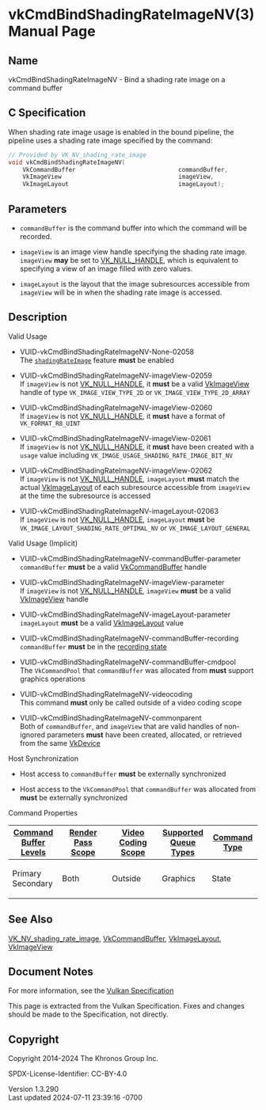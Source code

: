 # vkCmdBindShadingRateImageNV(3) Manual Page

## Name

vkCmdBindShadingRateImageNV - Bind a shading rate image on a command
buffer



## <a href="#_c_specification" class="anchor"></a>C Specification

When shading rate image usage is enabled in the bound pipeline, the
pipeline uses a shading rate image specified by the command:

``` c
// Provided by VK_NV_shading_rate_image
void vkCmdBindShadingRateImageNV(
    VkCommandBuffer                             commandBuffer,
    VkImageView                                 imageView,
    VkImageLayout                               imageLayout);
```

## <a href="#_parameters" class="anchor"></a>Parameters

- `commandBuffer` is the command buffer into which the command will be
  recorded.

- `imageView` is an image view handle specifying the shading rate image.
  `imageView` **may** be set to [VK_NULL_HANDLE](https://registry.khronos.org/vulkan/specs/1.3-extensions/man/html/VK_NULL_HANDLE.html),
  which is equivalent to specifying a view of an image filled with zero
  values.

- `imageLayout` is the layout that the image subresources accessible
  from `imageView` will be in when the shading rate image is accessed.

## <a href="#_description" class="anchor"></a>Description

Valid Usage

- <a href="#VUID-vkCmdBindShadingRateImageNV-None-02058"
  id="VUID-vkCmdBindShadingRateImageNV-None-02058"></a>
  VUID-vkCmdBindShadingRateImageNV-None-02058  
  The <a
  href="https://registry.khronos.org/vulkan/specs/1.3-extensions/html/vkspec.html#features-shadingRateImage"
  target="_blank" rel="noopener"><code>shadingRateImage</code></a>
  feature **must** be enabled

- <a href="#VUID-vkCmdBindShadingRateImageNV-imageView-02059"
  id="VUID-vkCmdBindShadingRateImageNV-imageView-02059"></a>
  VUID-vkCmdBindShadingRateImageNV-imageView-02059  
  If `imageView` is not [VK_NULL_HANDLE](https://registry.khronos.org/vulkan/specs/1.3-extensions/man/html/VK_NULL_HANDLE.html), it
  **must** be a valid [VkImageView](https://registry.khronos.org/vulkan/specs/1.3-extensions/man/html/VkImageView.html) handle of type
  `VK_IMAGE_VIEW_TYPE_2D` or `VK_IMAGE_VIEW_TYPE_2D_ARRAY`

- <a href="#VUID-vkCmdBindShadingRateImageNV-imageView-02060"
  id="VUID-vkCmdBindShadingRateImageNV-imageView-02060"></a>
  VUID-vkCmdBindShadingRateImageNV-imageView-02060  
  If `imageView` is not [VK_NULL_HANDLE](https://registry.khronos.org/vulkan/specs/1.3-extensions/man/html/VK_NULL_HANDLE.html), it
  **must** have a format of `VK_FORMAT_R8_UINT`

- <a href="#VUID-vkCmdBindShadingRateImageNV-imageView-02061"
  id="VUID-vkCmdBindShadingRateImageNV-imageView-02061"></a>
  VUID-vkCmdBindShadingRateImageNV-imageView-02061  
  If `imageView` is not [VK_NULL_HANDLE](https://registry.khronos.org/vulkan/specs/1.3-extensions/man/html/VK_NULL_HANDLE.html), it
  **must** have been created with a `usage` value including
  `VK_IMAGE_USAGE_SHADING_RATE_IMAGE_BIT_NV`

- <a href="#VUID-vkCmdBindShadingRateImageNV-imageView-02062"
  id="VUID-vkCmdBindShadingRateImageNV-imageView-02062"></a>
  VUID-vkCmdBindShadingRateImageNV-imageView-02062  
  If `imageView` is not [VK_NULL_HANDLE](https://registry.khronos.org/vulkan/specs/1.3-extensions/man/html/VK_NULL_HANDLE.html),
  `imageLayout` **must** match the actual
  [VkImageLayout](https://registry.khronos.org/vulkan/specs/1.3-extensions/man/html/VkImageLayout.html) of each subresource accessible
  from `imageView` at the time the subresource is accessed

- <a href="#VUID-vkCmdBindShadingRateImageNV-imageLayout-02063"
  id="VUID-vkCmdBindShadingRateImageNV-imageLayout-02063"></a>
  VUID-vkCmdBindShadingRateImageNV-imageLayout-02063  
  If `imageView` is not [VK_NULL_HANDLE](https://registry.khronos.org/vulkan/specs/1.3-extensions/man/html/VK_NULL_HANDLE.html),
  `imageLayout` **must** be `VK_IMAGE_LAYOUT_SHADING_RATE_OPTIMAL_NV` or
  `VK_IMAGE_LAYOUT_GENERAL`

Valid Usage (Implicit)

- <a href="#VUID-vkCmdBindShadingRateImageNV-commandBuffer-parameter"
  id="VUID-vkCmdBindShadingRateImageNV-commandBuffer-parameter"></a>
  VUID-vkCmdBindShadingRateImageNV-commandBuffer-parameter  
  `commandBuffer` **must** be a valid
  [VkCommandBuffer](https://registry.khronos.org/vulkan/specs/1.3-extensions/man/html/VkCommandBuffer.html) handle

- <a href="#VUID-vkCmdBindShadingRateImageNV-imageView-parameter"
  id="VUID-vkCmdBindShadingRateImageNV-imageView-parameter"></a>
  VUID-vkCmdBindShadingRateImageNV-imageView-parameter  
  If `imageView` is not [VK_NULL_HANDLE](https://registry.khronos.org/vulkan/specs/1.3-extensions/man/html/VK_NULL_HANDLE.html),
  `imageView` **must** be a valid [VkImageView](https://registry.khronos.org/vulkan/specs/1.3-extensions/man/html/VkImageView.html) handle

- <a href="#VUID-vkCmdBindShadingRateImageNV-imageLayout-parameter"
  id="VUID-vkCmdBindShadingRateImageNV-imageLayout-parameter"></a>
  VUID-vkCmdBindShadingRateImageNV-imageLayout-parameter  
  `imageLayout` **must** be a valid [VkImageLayout](https://registry.khronos.org/vulkan/specs/1.3-extensions/man/html/VkImageLayout.html)
  value

- <a href="#VUID-vkCmdBindShadingRateImageNV-commandBuffer-recording"
  id="VUID-vkCmdBindShadingRateImageNV-commandBuffer-recording"></a>
  VUID-vkCmdBindShadingRateImageNV-commandBuffer-recording  
  `commandBuffer` **must** be in the [recording
  state](#commandbuffers-lifecycle)

- <a href="#VUID-vkCmdBindShadingRateImageNV-commandBuffer-cmdpool"
  id="VUID-vkCmdBindShadingRateImageNV-commandBuffer-cmdpool"></a>
  VUID-vkCmdBindShadingRateImageNV-commandBuffer-cmdpool  
  The `VkCommandPool` that `commandBuffer` was allocated from **must**
  support graphics operations

- <a href="#VUID-vkCmdBindShadingRateImageNV-videocoding"
  id="VUID-vkCmdBindShadingRateImageNV-videocoding"></a>
  VUID-vkCmdBindShadingRateImageNV-videocoding  
  This command **must** only be called outside of a video coding scope

- <a href="#VUID-vkCmdBindShadingRateImageNV-commonparent"
  id="VUID-vkCmdBindShadingRateImageNV-commonparent"></a>
  VUID-vkCmdBindShadingRateImageNV-commonparent  
  Both of `commandBuffer`, and `imageView` that are valid handles of
  non-ignored parameters **must** have been created, allocated, or
  retrieved from the same [VkDevice](https://registry.khronos.org/vulkan/specs/1.3-extensions/man/html/VkDevice.html)

Host Synchronization

- Host access to `commandBuffer` **must** be externally synchronized

- Host access to the `VkCommandPool` that `commandBuffer` was allocated
  from **must** be externally synchronized

Command Properties

<table class="tableblock frame-all grid-all stretch">
<colgroup>
<col style="width: 20%" />
<col style="width: 20%" />
<col style="width: 20%" />
<col style="width: 20%" />
<col style="width: 20%" />
</colgroup>
<thead>
<tr>
<th class="tableblock halign-left valign-top"><a
href="#VkCommandBufferLevel">Command Buffer Levels</a></th>
<th class="tableblock halign-left valign-top"><a
href="#vkCmdBeginRenderPass">Render Pass Scope</a></th>
<th class="tableblock halign-left valign-top"><a
href="#vkCmdBeginVideoCodingKHR">Video Coding Scope</a></th>
<th class="tableblock halign-left valign-top"><a
href="#VkQueueFlagBits">Supported Queue Types</a></th>
<th class="tableblock halign-left valign-top"><a
href="#fundamentals-queueoperation-command-types">Command Type</a></th>
</tr>
</thead>
<tbody>
<tr>
<td class="tableblock halign-left valign-top"><p>Primary<br />
Secondary</p></td>
<td class="tableblock halign-left valign-top"><p>Both</p></td>
<td class="tableblock halign-left valign-top"><p>Outside</p></td>
<td class="tableblock halign-left valign-top"><p>Graphics</p></td>
<td class="tableblock halign-left valign-top"><p>State</p></td>
</tr>
</tbody>
</table>

## <a href="#_see_also" class="anchor"></a>See Also

[VK_NV_shading_rate_image](https://registry.khronos.org/vulkan/specs/1.3-extensions/man/html/VK_NV_shading_rate_image.html),
[VkCommandBuffer](https://registry.khronos.org/vulkan/specs/1.3-extensions/man/html/VkCommandBuffer.html),
[VkImageLayout](https://registry.khronos.org/vulkan/specs/1.3-extensions/man/html/VkImageLayout.html), [VkImageView](https://registry.khronos.org/vulkan/specs/1.3-extensions/man/html/VkImageView.html)

## <a href="#_document_notes" class="anchor"></a>Document Notes

For more information, see the <a
href="https://registry.khronos.org/vulkan/specs/1.3-extensions/html/vkspec.html#vkCmdBindShadingRateImageNV"
target="_blank" rel="noopener">Vulkan Specification</a>

This page is extracted from the Vulkan Specification. Fixes and changes
should be made to the Specification, not directly.

## <a href="#_copyright" class="anchor"></a>Copyright

Copyright 2014-2024 The Khronos Group Inc.

SPDX-License-Identifier: CC-BY-4.0

Version 1.3.290  
Last updated 2024-07-11 23:39:16 -0700

